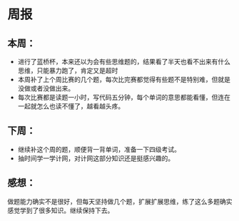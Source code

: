 # 周报
## 本周：
* 进行了蓝桥杯，本来还以为会有些思维题的，结果看了半天也看不出来有什么思维，只能暴力跑了，肯定又是超时
* 本周补了上个周比赛的几个题，每次比完赛都觉得有些题不是特别难，但就是没做或者没做出来。
* 每次比赛都是读题一小时，写代码五分钟，每个单词的意思都能看懂，但连在一起就怎么也读不懂了，越看越头疼。
## 下周：
* 继续补这个周的题，顺便背一背单词，准备一下四级考试。
* 抽时间学一学计网，对计网这部分知识还是挺感兴趣的。
## 感想：
做题能力确实不是很好，但每天坚持做几个题，扩展扩展思维，练了这么多题确实感觉学到了很多知识。继续保持下去。
